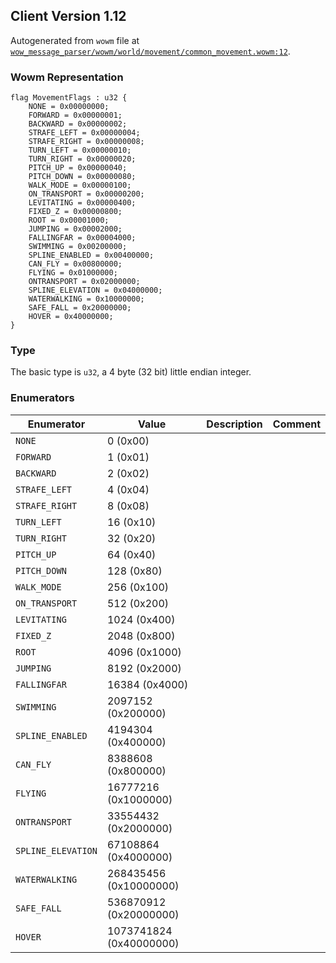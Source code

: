 ## Client Version 1.12

Autogenerated from `wowm` file at [`wow_message_parser/wowm/world/movement/common_movement.wowm:12`](https://github.com/gtker/wow_messages/tree/main/wow_message_parser/wowm/world/movement/common_movement.wowm#L12).

### Wowm Representation
```rust,ignore
flag MovementFlags : u32 {
    NONE = 0x00000000;
    FORWARD = 0x00000001;
    BACKWARD = 0x00000002;
    STRAFE_LEFT = 0x00000004;
    STRAFE_RIGHT = 0x00000008;
    TURN_LEFT = 0x00000010;
    TURN_RIGHT = 0x00000020;
    PITCH_UP = 0x00000040;
    PITCH_DOWN = 0x00000080;
    WALK_MODE = 0x00000100;
    ON_TRANSPORT = 0x00000200;
    LEVITATING = 0x00000400;
    FIXED_Z = 0x00000800;
    ROOT = 0x00001000;
    JUMPING = 0x00002000;
    FALLINGFAR = 0x00004000;
    SWIMMING = 0x00200000;
    SPLINE_ENABLED = 0x00400000;
    CAN_FLY = 0x00800000;
    FLYING = 0x01000000;
    ONTRANSPORT = 0x02000000;
    SPLINE_ELEVATION = 0x04000000;
    WATERWALKING = 0x10000000;
    SAFE_FALL = 0x20000000;
    HOVER = 0x40000000;
}
```
### Type
The basic type is `u32`, a 4 byte (32 bit) little endian integer.
### Enumerators
| Enumerator | Value  | Description | Comment |
| --------- | -------- | ----------- | ------- |
| `NONE` | 0 (0x00) |  |  |
| `FORWARD` | 1 (0x01) |  |  |
| `BACKWARD` | 2 (0x02) |  |  |
| `STRAFE_LEFT` | 4 (0x04) |  |  |
| `STRAFE_RIGHT` | 8 (0x08) |  |  |
| `TURN_LEFT` | 16 (0x10) |  |  |
| `TURN_RIGHT` | 32 (0x20) |  |  |
| `PITCH_UP` | 64 (0x40) |  |  |
| `PITCH_DOWN` | 128 (0x80) |  |  |
| `WALK_MODE` | 256 (0x100) |  |  |
| `ON_TRANSPORT` | 512 (0x200) |  |  |
| `LEVITATING` | 1024 (0x400) |  |  |
| `FIXED_Z` | 2048 (0x800) |  |  |
| `ROOT` | 4096 (0x1000) |  |  |
| `JUMPING` | 8192 (0x2000) |  |  |
| `FALLINGFAR` | 16384 (0x4000) |  |  |
| `SWIMMING` | 2097152 (0x200000) |  |  |
| `SPLINE_ENABLED` | 4194304 (0x400000) |  |  |
| `CAN_FLY` | 8388608 (0x800000) |  |  |
| `FLYING` | 16777216 (0x1000000) |  |  |
| `ONTRANSPORT` | 33554432 (0x2000000) |  |  |
| `SPLINE_ELEVATION` | 67108864 (0x4000000) |  |  |
| `WATERWALKING` | 268435456 (0x10000000) |  |  |
| `SAFE_FALL` | 536870912 (0x20000000) |  |  |
| `HOVER` | 1073741824 (0x40000000) |  |  |
